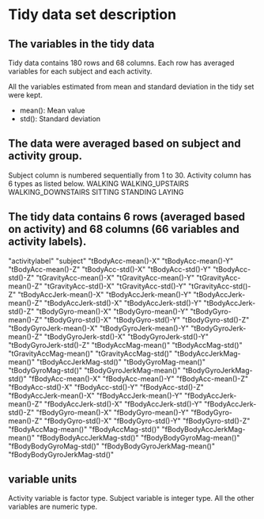 # Tidy data set description
## The variables in the tidy data
Tidy data contains 180 rows and 68 columns. Each row has averaged variables for each subject and each activity.

All the variables estimated from mean and standard deviation in the tidy set were kept.
* mean(): Mean value
* std(): Standard deviation

## The data were averaged based on subject and activity group.

Subject column is numbered sequentially from 1 to 30. 
Activity column has 6 types as listed below.
  WALKING
  WALKING_UPSTAIRS
  WALKING_DOWNSTAIRS
  SITTING
  STANDING
  LAYING

## The tidy data contains 6 rows (averaged based on activity) and 68 columns (66 variables and activity labels).

  "activitylabel"
  "subject"
  "tBodyAcc-mean()-X"
  "tBodyAcc-mean()-Y"
  "tBodyAcc-mean()-Z"
  "tBodyAcc-std()-X"
  "tBodyAcc-std()-Y"
  "tBodyAcc-std()-Z"
  "tGravityAcc-mean()-X"
  "tGravityAcc-mean()-Y"
  "tGravityAcc-mean()-Z"
  "tGravityAcc-std()-X"
  "tGravityAcc-std()-Y"
  "tGravityAcc-std()-Z"
  "tBodyAccJerk-mean()-X"
  "tBodyAccJerk-mean()-Y"
  "tBodyAccJerk-mean()-Z"
  "tBodyAccJerk-std()-X"
  "tBodyAccJerk-std()-Y"
  "tBodyAccJerk-std()-Z"
  "tBodyGyro-mean()-X"
  "tBodyGyro-mean()-Y"
  "tBodyGyro-mean()-Z"
  "tBodyGyro-std()-X"
  "tBodyGyro-std()-Y"
  "tBodyGyro-std()-Z"
  "tBodyGyroJerk-mean()-X"
  "tBodyGyroJerk-mean()-Y"
  "tBodyGyroJerk-mean()-Z"
  "tBodyGyroJerk-std()-X"
  "tBodyGyroJerk-std()-Y"
  "tBodyGyroJerk-std()-Z"
  "tBodyAccMag-mean()"
  "tBodyAccMag-std()"
  "tGravityAccMag-mean()"
  "tGravityAccMag-std()"
  "tBodyAccJerkMag-mean()"
  "tBodyAccJerkMag-std()"
  "tBodyGyroMag-mean()"
  "tBodyGyroMag-std()"
  "tBodyGyroJerkMag-mean()"
  "tBodyGyroJerkMag-std()"
  "fBodyAcc-mean()-X"
  "fBodyAcc-mean()-Y"
  "fBodyAcc-mean()-Z"
  "fBodyAcc-std()-X"
  "fBodyAcc-std()-Y"
  "fBodyAcc-std()-Z"
  "fBodyAccJerk-mean()-X"
  "fBodyAccJerk-mean()-Y"
  "fBodyAccJerk-mean()-Z"
  "fBodyAccJerk-std()-X"
  "fBodyAccJerk-std()-Y"
  "fBodyAccJerk-std()-Z"
  "fBodyGyro-mean()-X"
  "fBodyGyro-mean()-Y"
  "fBodyGyro-mean()-Z"
  "fBodyGyro-std()-X"
  "fBodyGyro-std()-Y"
  "fBodyGyro-std()-Z"
  "fBodyAccMag-mean()"
  "fBodyAccMag-std()"
  "fBodyBodyAccJerkMag-mean()"
  "fBodyBodyAccJerkMag-std()"
  "fBodyBodyGyroMag-mean()"
  "fBodyBodyGyroMag-std()"
  "fBodyBodyGyroJerkMag-mean()"
  "fBodyBodyGyroJerkMag-std()"
## variable units
Activity variable is factor type. 
Subject variable is integer type. 
All the other variables are numeric type.
